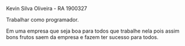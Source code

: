 Kevin Silva Oliveira - RA 1900327

Trabalhar como programador.

Em uma empresa que seja boa para todos que trabalhe nela pois assim bons frutos saem da empresa e fazem ter sucesso para todos.